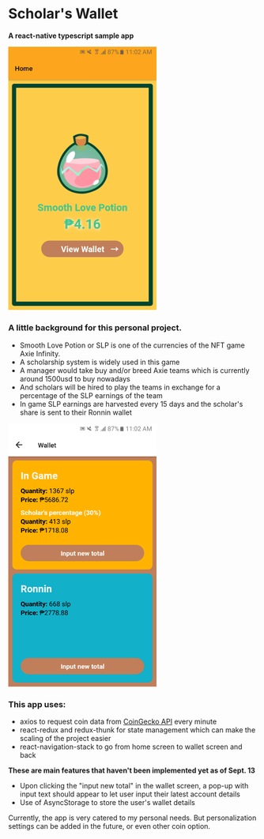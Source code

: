 ﻿# Scholar's Wallet
**A react-native typescript sample app**

<img src="./screenshots/Home.png" style="width:300px;"/>

### A little background for this personal project.
- Smooth Love Potion or SLP is one of the currencies of the NFT game Axie Infinity.
- A scholarship system is widely used in this game 
- A manager would take buy and/or breed Axie teams which is currently around 1500usd to buy nowadays
- And scholars will be hired to play the teams in exchange for a percentage of the SLP earnings of the team
- In game SLP earnings are harvested every 15 days and the scholar's share is sent to their Ronnin wallet

<img src="./screenshots/Wallet.png" style="width:300px;"/>

### This app uses:
- axios to request coin data from [CoinGecko API](https://www.coingecko.com/en/api/documentation) every minute
- react-redux and redux-thunk for state management which can make the scaling of the project easier
- react-navigation-stack to go from home screen to wallet screen and back

**These are main features that haven't been implemented yet as of Sept. 13**
- Upon clicking the "input new total" in the wallet screen, a pop-up with input text should appear to let user input their latest account details
- Use of AsyncStorage to store the user's wallet details

Currently, the app is very catered to my personal needs. But personalization settings can be added in the future, or even other coin option.
